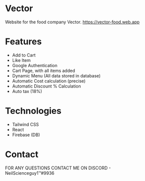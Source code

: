 # Vector 

Website for the food company Vector. https://vector-food.web.app

# Features

- Add to Cart
- Like Item
- Google Authentication
- Cart Page, with all items added
- Dynamic Menu (All data stored in database)
- Automatic Cost calculation (precise)
- Automatic Discount % Calculation
- Auto tax (18%)

# Technologies

- Tailwind CSS
- React
- Firebase (DB)

# Contact 

FOR ANY QUESTIONS CONTACT ME ON DISCORD - NeilScienceguy1™#9936 
